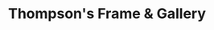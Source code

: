 ---
title: "Thompson's Frame & Gallery"
url: /alpharetta/thompsons-frame-und-gallery/
shop: Rahmen
---